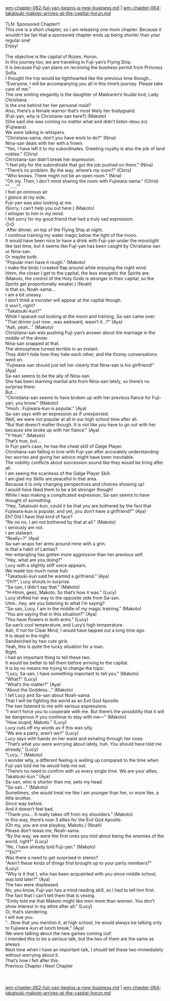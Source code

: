 [wm-chapter-062-fuji-yan-begins-a-new-business.md](./wm-chapter-062-fuji-yan-begins-a-new-business.md) | [wm-chapter-064-takatsuki-makoto-arrives-at-the-capital-horun.md](./wm-chapter-064-takatsuki-makoto-arrives-at-the-capital-horun.md) <br/>
<br/>
TLN: Sponsored Chapter!!<br/>
This one is a short chapter, so I am releasing one more chapter. Because it wouldn’t be fair that a sponsored chapter ends up being shorter than your regular one!<br/>
Enjoy!<br/>
<br/>
The objective is the capital of Rozes, Horun.<br/>
In this journey too, we are travelling in Fuji-yan’s Flying Ship.<br/>
It is because Fuji-yan plans on receiving the business permit from Princess Sofia.<br/>
I thought the trip would be lighthearted like the previous time though…<br/>
"Everyone, I will be accompanying you all in this time’s journey. Please take care of me." <br/>
The one smiling elegantly is the daughter of Makkaren’s feudal lord, Lady Christiana.<br/>
Is the one behind her her personal maid? <br/>
Also, there’s a female warrior that’s most likely her bodyguard.<br/>
(Fuji-yan, why is Christiana-san here?) (Makoto)<br/>
(She said she was coming no matter what and didn’t listen-desu zo) (Fujiwara)<br/>
We were talking in whispers.<br/>
"Christana-sama, don’t you have work to do?" (Nina)<br/>
Nina-san deals with her with a frown.<br/>
"Yes, I have left it to my subordinates. Greeting royalty is also the job of land nobles." (Chris)<br/>
Christiana-san didn’t break her expression.<br/>
"I feel pity for the subordinate that got the job pushed on them." (Nina)<br/>
"There’s no problem. By the way, where’s my room?" (Chris)<br/>
"Who knows. There might not be an open room." (Nina)<br/>
"Oh my. Then, I don’t mind sharing the room with Fujiwara-sama." (Chris)<br/>
""……""<br/>
I feel an ominous air. <br/>
I glance at my side.<br/>
Fuji-yan was also looking at me.<br/>
(Sorry, I can’t help you out here.) (Makoto)<br/>
I whisper to him in my mind.<br/>
I felt sorry for my good friend that had a truly sad expression.<br/>
◇◇<br/>
 After dinner, on top of the Flying Ship at night. <br/>
I continue training my water magic below the light of the moon.<br/>
It would have been nice to have a drink with Fuji-yan under the moonlight like last time, but it seems like Fuji-yan has been caught by Christiana-san or Nina-san.<br/>
Or maybe both.<br/>
"Popular men have it rough." (Makoto)<br/>
I make the birds I created flap around while enjoying the night wind.<br/>
Hmm, the closer I get to the capital, the less energetic the Spirits are.<br/>
(Makoto, the control of the Holy Gods is stronger in their capital, so the Spirits get proportionally weaker.) (Noah)<br/>
Is that so, Noah-sama…<br/>
I am a bit uneasy.<br/>
I don’t think a monster will appear at the capital though.<br/>
It won’t, right?<br/>
"Takatsuki-kun?" <br/>
While I spaced-out looking at the moon and training, Sa-san came over.<br/>
"That dinner just now…was awkward, wasn’t it…?" (Aya)<br/>
"Aah, yeah…" (Makoto)<br/>
Christiana-san was pushing Fuji-yan’s answer about the marriage in the middle of the dinner.<br/>
Nina-san snapped at that.<br/>
The atmosphere turned terrible in an instant.<br/>
They didn’t hide how they hate each other, and the thorny conversations went on.<br/>
"Fujiwara-san should just tell her clearly that Nina-san is his girlfriend!" (Aya)<br/>
Sa-san seems to be the ally of Nina-san.<br/>
She has been learning martial arts from Nina-san lately, so there’s no surprise there.<br/>
But…<br/>
"Christiana-san seems to have broken up with her previous fiance for Fuji-yan, you know." (Makoto)<br/>
"Hooh…Fujiwara-kun is popular." (Aya)<br/>
Sa-san says with an expression as if unexpected.<br/>
Well, we were not popular at all in our high school time after all.<br/>
"But that doesn’t matter though. It is not like you have to go out with her because she broke up with her fiance." (Aya)<br/>
"Y-Yeah." (Makoto)<br/>
That’s true, but…<br/>
In Fuji-yan’s case, he has the cheat skill of Galge Player.<br/>
Christiana-san falling in love with Fuji-yan after accurately understanding her worries and giving her advice might have been inevitable.<br/>
The nobility conflicts about succession sound like they would be tiring after all.<br/>
I am seeing the scariness of the Galge Player Skill.<br/>
I am glad my Skills are peaceful in that area.<br/>
Because it is only changing perspectives and choices showing up!<br/>
I would have liked them to be a bit stronger though!<br/>
While I was making a complicated expression, Sa-san seems to have thought of something.<br/>
"Hey, Takatsuki-kun, could it be that you are bothered by the fact that Fujiwara-kun is popular, and yet, you don’t have a girlfriend?" (Aya)<br/>
Eh? Did I have that kind of face?<br/>
"No no no, I am not bothered by that at all." (Makoto)<br/>
I seriously am not.<br/>
I am stalwart.<br/>
"Really~?" (Aya)<br/>
Sa-san wraps her arms around mine with a grin.<br/>
Is that a habit of Lamias?<br/>
Her entangling has gotten more aggressive than her previous self.<br/>
"Hey, what are you doing?" <br/>
Lucy with a slightly stiff voice appears.<br/>
We made too much noise huh.<br/>
"Takatsuki-kun said he wanted a girlfriend." (Aya)<br/>
"Eh?!", Lucy shouts in surprise.<br/>
"Sa-san, I didn’t say that." (Makoto)<br/>
"H-Hmm, geez, Makoto. So that’s how it was." (Lucy)<br/>
Lucy shifted her way to the opposite side from Sa-san.<br/>
Uhm…hey, are you listening to what I’m saying?<br/>
"Sa-san, Lucy, I am in the middle of my magic training." (Makoto)<br/>
"You are saying that in this situation?" (Aya)<br/>
"You have flowers in both arms." (Lucy)<br/>
Sa-san’s cool temperature, and Lucy’s high temperature. <br/>
Aah, if not for Clear Mind, I would have tapped out a long time ago.<br/>
It is dead in the night.<br/>
Sandwiched by two cute girls.<br/>
Yeah, this is quite the lucky situation for a man. <br/>
Right.<br/>
I had an important thing to tell these two.<br/>
It would be better to tell them before arriving to the capital.<br/>
It is by no means me trying to change the topic.<br/>
"Lucy, Sa-san, I have something important to tell you." (Makoto)<br/>
"What?" (Lucy)<br/>
"What’s the matter?" (Aya)<br/>
"About the Goddess…" (Makoto)<br/>
I tell Lucy and Sa-san about Noah-sama.<br/>
That I will be fighting the world as an Evil God Apostle.<br/>
The two listened to me with serious expressions.<br/>
"I won’t force you to cooperate with me. But there’s the possibility that it will be dangerous if you continue to stay with me—" (Makoto)<br/>
"How stupid, Makoto." (Lucy)<br/>
Lucy cuts off my words as if this was silly.<br/>
"We are a party, aren’t we?" (Lucy)<br/>
Lucy says with hands on her waist and exhaling through her nose.<br/>
"That’s what you were worrying about lately, huh. You should have told me already." (Lucy)<br/>
"Lucy…" (Makoto)<br/>
I wonder why, a different feeling is welling up compared to the time when Fuji-yan told me he would help me out.<br/>
"There’s no need to confirm with us every single time. We are your allies, Takatsuki-kun." (Aya)<br/>
Sa-san, who is shorter than me, pets my head.<br/>
"Sa-san…" (Makoto)<br/>
Sometimes, she would treat me like I am younger than her, or more like, a little brother.<br/>
Since way before.<br/>
And it doesn’t feel bad.<br/>
"Thank you… It really takes off from my shoulders." (Makoto)<br/>
In this way, there’s now 3 allies for the Evil God Apostle.<br/>
(Oh my, you are one playboy, Makoto.) (Noah)<br/>
Please don’t tease me, Noah-sama.<br/>
"By the way, we were the first ones you told about being the enemies of the world, right?" (Lucy)<br/>
"No, I have already told Fuji-yan." (Makoto)<br/>
""Eh?""<br/>
Was there a need to get surprised in stereo?<br/>
"Aren’t these kinds of things first brought up to your party members?" (Lucy)<br/>
"Why is it that I, who has been acquainted with you since middle school, was told later?" (Aya)<br/>
The two were displeased.<br/>
No, you know, Fuji-yan has a mind reading skill, so I had to tell him first.<br/>
The fact that I can’t tell them that is vexing.<br/>
"Emily told me that Makoto might like men more than women. You don’t show interest in my attire after all." (Lucy)<br/>
Oi, that’s slandering.<br/>
I will sue you.<br/>
"…Now that you mention it, at high school, he would always be talking only to Fujiwara-kun at lunch break." (Aya)<br/>
We were talking about the new games coming out!<br/>
I intended this to be a serious talk, but the two of them are the same as always.<br/>
Next time when I have an important talk, I should tell these two immediately without worrying about it.<br/>
That’s how I felt after this.<br/>
Previous Chapter l Next Chapter<br/>
<br/>
<br/> <br/>
[wm-chapter-062-fuji-yan-begins-a-new-business.md](./wm-chapter-062-fuji-yan-begins-a-new-business.md) | [wm-chapter-064-takatsuki-makoto-arrives-at-the-capital-horun.md](./wm-chapter-064-takatsuki-makoto-arrives-at-the-capital-horun.md) <br/>
